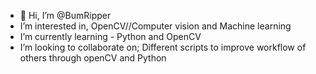 - 👋 Hi, I’m @BumRipper 
-  I’m interested in, OpenCV//Computer vision and Machine learning
-  I’m currently learning - Python and OpenCV
-  I’m looking to collaborate on; Different scripts to improve workflow of others through openCV and Python

<!---
BumRipper is a ✨ Bum ✨ 
Bum as in lazy person
--->

